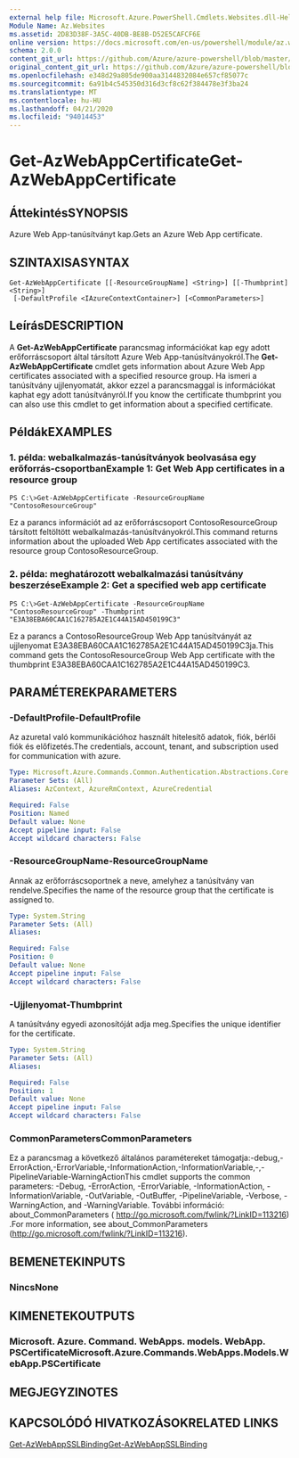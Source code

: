 ```yaml
---
external help file: Microsoft.Azure.PowerShell.Cmdlets.Websites.dll-Help.xml
Module Name: Az.Websites
ms.assetid: 2D83D38F-3A5C-40DB-BE8B-D52E5CAFCF6E
online version: https://docs.microsoft.com/en-us/powershell/module/az.websites/get-azwebappcertificate
schema: 2.0.0
content_git_url: https://github.com/Azure/azure-powershell/blob/master/src/Websites/Websites/help/Get-AzWebAppCertificate.md
original_content_git_url: https://github.com/Azure/azure-powershell/blob/master/src/Websites/Websites/help/Get-AzWebAppCertificate.md
ms.openlocfilehash: e348d29a805de900aa3144832084e657cf85077c
ms.sourcegitcommit: 6a91b4c545350d316d3cf8c62f384478e3f3ba24
ms.translationtype: MT
ms.contentlocale: hu-HU
ms.lasthandoff: 04/21/2020
ms.locfileid: "94014453"
---
```

# <span data-ttu-id="68d77-101">Get-AzWebAppCertificate</span><span class="sxs-lookup"><span data-stu-id="68d77-101">Get-AzWebAppCertificate</span></span>

## <span data-ttu-id="68d77-102">Áttekintés</span><span class="sxs-lookup"><span data-stu-id="68d77-102">SYNOPSIS</span></span>
<span data-ttu-id="68d77-103">Azure Web App-tanúsítványt kap.</span><span class="sxs-lookup"><span data-stu-id="68d77-103">Gets an Azure Web App certificate.</span></span>

## <span data-ttu-id="68d77-104">SZINTAXISA</span><span class="sxs-lookup"><span data-stu-id="68d77-104">SYNTAX</span></span>

```
Get-AzWebAppCertificate [[-ResourceGroupName] <String>] [[-Thumbprint] <String>]
 [-DefaultProfile <IAzureContextContainer>] [<CommonParameters>]
```

## <span data-ttu-id="68d77-105">Leírás</span><span class="sxs-lookup"><span data-stu-id="68d77-105">DESCRIPTION</span></span>
<span data-ttu-id="68d77-106">A **Get-AzWebAppCertificate** parancsmag információkat kap egy adott erőforráscsoport által társított Azure Web App-tanúsítványokról.</span><span class="sxs-lookup"><span data-stu-id="68d77-106">The **Get-AzWebAppCertificate** cmdlet gets information about Azure Web App certificates associated with a specified resource group.</span></span>
<span data-ttu-id="68d77-107">Ha ismeri a tanúsítvány ujjlenyomatát, akkor ezzel a parancsmaggal is információkat kaphat egy adott tanúsítványról.</span><span class="sxs-lookup"><span data-stu-id="68d77-107">If you know the certificate thumbprint you can also use this cmdlet to get information about a specified certificate.</span></span>

## <span data-ttu-id="68d77-108">Példák</span><span class="sxs-lookup"><span data-stu-id="68d77-108">EXAMPLES</span></span>

### <span data-ttu-id="68d77-109">1. példa: webalkalmazás-tanúsítványok beolvasása egy erőforrás-csoportban</span><span class="sxs-lookup"><span data-stu-id="68d77-109">Example 1: Get Web App certificates in a resource group</span></span>
```
PS C:\>Get-AzWebAppCertificate -ResourceGroupName "ContosoResourceGroup"
```

<span data-ttu-id="68d77-110">Ez a parancs információt ad az erőforráscsoport ContosoResourceGroup társított feltöltött webalkalmazás-tanúsítványokról.</span><span class="sxs-lookup"><span data-stu-id="68d77-110">This command returns information about the uploaded Web App certificates associated with the resource group ContosoResourceGroup.</span></span>

### <span data-ttu-id="68d77-111">2. példa: meghatározott webalkalmazási tanúsítvány beszerzése</span><span class="sxs-lookup"><span data-stu-id="68d77-111">Example 2: Get a specified web app certificate</span></span>
```
PS C:\>Get-AzWebAppCertificate -ResourceGroupName "ContosoResourceGroup" -Thumbprint "E3A38EBA60CAA1C162785A2E1C44A15AD450199C3"
```

<span data-ttu-id="68d77-112">Ez a parancs a ContosoResourceGroup Web App tanúsítványát az ujjlenyomat E3A38EBA60CAA1C162785A2E1C44A15AD450199C3ja.</span><span class="sxs-lookup"><span data-stu-id="68d77-112">This command gets the ContosoResourceGroup Web App certificate with the thumbprint E3A38EBA60CAA1C162785A2E1C44A15AD450199C3.</span></span>

## <span data-ttu-id="68d77-113">PARAMÉTEREK</span><span class="sxs-lookup"><span data-stu-id="68d77-113">PARAMETERS</span></span>

### <span data-ttu-id="68d77-114">-DefaultProfile</span><span class="sxs-lookup"><span data-stu-id="68d77-114">-DefaultProfile</span></span>
<span data-ttu-id="68d77-115">Az azuretal való kommunikációhoz használt hitelesítő adatok, fiók, bérlői fiók és előfizetés.</span><span class="sxs-lookup"><span data-stu-id="68d77-115">The credentials, account, tenant, and subscription used for communication with azure.</span></span>

```yaml
Type: Microsoft.Azure.Commands.Common.Authentication.Abstractions.Core.IAzureContextContainer
Parameter Sets: (All)
Aliases: AzContext, AzureRmContext, AzureCredential

Required: False
Position: Named
Default value: None
Accept pipeline input: False
Accept wildcard characters: False
```

### <span data-ttu-id="68d77-116">-ResourceGroupName</span><span class="sxs-lookup"><span data-stu-id="68d77-116">-ResourceGroupName</span></span>
<span data-ttu-id="68d77-117">Annak az erőforráscsoportnek a neve, amelyhez a tanúsítvány van rendelve.</span><span class="sxs-lookup"><span data-stu-id="68d77-117">Specifies the name of the resource group that the certificate is assigned to.</span></span>

```yaml
Type: System.String
Parameter Sets: (All)
Aliases:

Required: False
Position: 0
Default value: None
Accept pipeline input: False
Accept wildcard characters: False
```

### <span data-ttu-id="68d77-118">-Ujjlenyomat</span><span class="sxs-lookup"><span data-stu-id="68d77-118">-Thumbprint</span></span>
<span data-ttu-id="68d77-119">A tanúsítvány egyedi azonosítóját adja meg.</span><span class="sxs-lookup"><span data-stu-id="68d77-119">Specifies the unique identifier for the certificate.</span></span>

```yaml
Type: System.String
Parameter Sets: (All)
Aliases:

Required: False
Position: 1
Default value: None
Accept pipeline input: False
Accept wildcard characters: False
```

### <span data-ttu-id="68d77-120">CommonParameters</span><span class="sxs-lookup"><span data-stu-id="68d77-120">CommonParameters</span></span>
<span data-ttu-id="68d77-121">Ez a parancsmag a következő általános paramétereket támogatja:-debug,-ErrorAction,-ErrorVariable,-InformationAction,-InformationVariable,-,-PipelineVariable-WarningAction</span><span class="sxs-lookup"><span data-stu-id="68d77-121">This cmdlet supports the common parameters: -Debug, -ErrorAction, -ErrorVariable, -InformationAction, -InformationVariable, -OutVariable, -OutBuffer, -PipelineVariable, -Verbose, -WarningAction, and -WarningVariable.</span></span> <span data-ttu-id="68d77-122">További információ: about_CommonParameters ( http://go.microsoft.com/fwlink/?LinkID=113216) .</span><span class="sxs-lookup"><span data-stu-id="68d77-122">For more information, see about_CommonParameters (http://go.microsoft.com/fwlink/?LinkID=113216).</span></span>

## <span data-ttu-id="68d77-123">BEMENETEK</span><span class="sxs-lookup"><span data-stu-id="68d77-123">INPUTS</span></span>

### <span data-ttu-id="68d77-124">Nincs</span><span class="sxs-lookup"><span data-stu-id="68d77-124">None</span></span>

## <span data-ttu-id="68d77-125">KIMENETEK</span><span class="sxs-lookup"><span data-stu-id="68d77-125">OUTPUTS</span></span>

### <span data-ttu-id="68d77-126">Microsoft. Azure. Command. WebApps. models. WebApp. PSCertificate</span><span class="sxs-lookup"><span data-stu-id="68d77-126">Microsoft.Azure.Commands.WebApps.Models.WebApp.PSCertificate</span></span>

## <span data-ttu-id="68d77-127">MEGJEGYZI</span><span class="sxs-lookup"><span data-stu-id="68d77-127">NOTES</span></span>

## <span data-ttu-id="68d77-128">KAPCSOLÓDÓ HIVATKOZÁSOK</span><span class="sxs-lookup"><span data-stu-id="68d77-128">RELATED LINKS</span></span>

[<span data-ttu-id="68d77-129">Get-AzWebAppSSLBinding</span><span class="sxs-lookup"><span data-stu-id="68d77-129">Get-AzWebAppSSLBinding</span></span>](./Get-AzWebAppSSLBinding.md)


